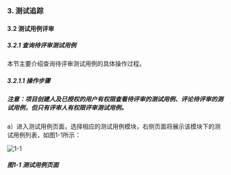 ### 3. 测试追踪

#### 3.2 测试用例评审

##### 3.2.1 查询待评审测试用例

本节主要介绍查询待评审测试用例的具体操作过程。

##### 3.2.1.1 操作步骤

##### 注意：项目创建人及已授权的用户有权限查看待评审的测试用例、评论待评审的测试用例，但只有评审人有权限评审测试用例。

a）进入测试用例页面，选择相应的测试用例模块，右侧页面将展示该模块下的测试用例列表，如图1-1所示：

![1-1](https://www.feisuanyz.com/fstest/cszz/pingshen/1.png)

##### 图1-1 测试用例页面
